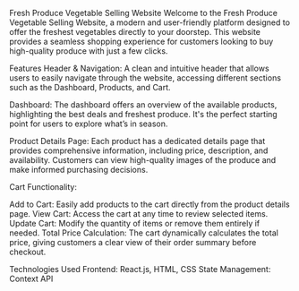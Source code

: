 Fresh Produce Vegetable Selling Website
Welcome to the Fresh Produce Vegetable Selling Website, a modern and user-friendly platform designed to offer the freshest vegetables directly to your doorstep. This website provides a seamless shopping experience for customers looking to buy high-quality produce with just a few clicks.

Features
Header & Navigation:
A clean and intuitive header that allows users to easily navigate through the website, accessing different sections such as the Dashboard, Products, and Cart.

Dashboard:
The dashboard offers an overview of the available products, highlighting the best deals and freshest produce. It's the perfect starting point for users to explore what’s in season.

Product Details Page:
Each product has a dedicated details page that provides comprehensive information, including price, description, and availability. Customers can view high-quality images of the produce and make informed purchasing decisions.

Cart Functionality:

Add to Cart: Easily add products to the cart directly from the product details page.
View Cart: Access the cart at any time to review selected items.
Update Cart: Modify the quantity of items or remove them entirely if needed.
Total Price Calculation: The cart dynamically calculates the total price, giving customers a clear view of their order summary before checkout.

Technologies Used
Frontend: React.js, HTML, CSS
State Management: Context API 
